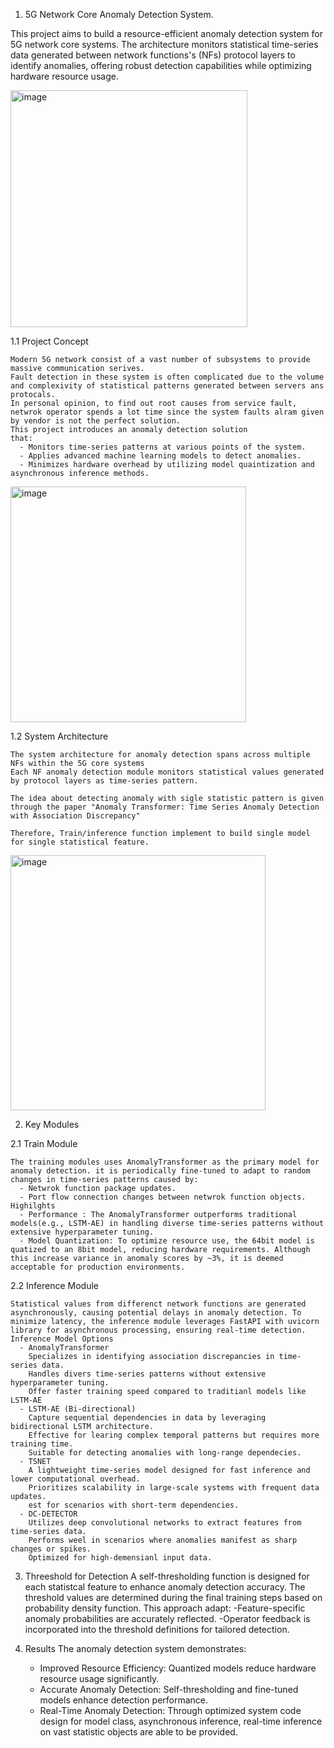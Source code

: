 1. 5G Network Core Anomaly Detection System.
  
  This project aims to build a resource-efficient anomaly detection system for 5G network core systems. 
  The architecture monitors statistical time-series data generated between network functions's (NFs) protocol layers to identify anomalies, offering robust detection capabilities while optimizing hardware resource usage.
  
  <img width="379" alt="image" src="https://github.com/user-attachments/assets/fca7ac86-e0de-4c67-be9f-412016fe8944">
  
  1.1 Project Concept 
  
    Modern 5G network consist of a vast number of subsystems to provide massive communication serives. 
    Fault detection in these system is often complicated due to the volume and complexivity of statistical patterns generated between servers ans protocals.
    In personal opinion, to find out root causes from service fault, netwrok operator spends a lot time since the system faults alram given by vendor is not the perfect solution.  
    This project introduces an anomaly detection solution
    that:
      - Monitors time-series patterns at various points of the system.
      - Applies advanced machine learning models to detect anomalies.
      - Minimizes hardware overhead by utilizing model quaintization and asynchronous inference methods.



<img width="377" alt="image" src="https://github.com/user-attachments/assets/873910bf-a62c-4e69-980c-9819d993f602">


  1.2 System Architecture
  
    The system architecture for anomaly detection spans across multiple NFs within the 5G core systems
    Each NF anomaly detection module monitors statistical values generated by protocol layers as time-series pattern.
    
    The idea about detecting anomaly with sigle statistic pattern is given through the paper "Anomaly Transformer: Time Series Anomaly Detection with Association Discrepancy" 
    
    Therefore, Train/inference function implement to build single model for single statistical feature.

<img width="408" alt="image" src="https://github.com/user-attachments/assets/c8653eae-3f3e-4930-8bca-a6b531625549">

2. Key Modules
   
  2.1 Train Module
  
    The training modules uses AnomalyTransformer as the primary model for anomaly detection. it is periodically fine-tuned to adapt to random changes in time-series patterns caused by:
      - Netwrok function package updates.
      - Port flow connection changes between netwrok function objects.
    Highilghts
      - Performance : The AnomalyTransformer outperforms traditional models(e.g., LSTM-AE) in handling diverse time-series patterns without extensive hyperparameter tuning.
      - Model Quantization: To optimize resource use, the 64bit model is quatized to an 8bit model, reducing hardware requirements. Although this increase variance in anomaly scores by ~3%, it is deemed acceptable for production environments. 
      
  2.2 Inference Module
  
    Statistical values from differenct network functions are generated asynchronously, causing potential delays in anomaly detection. To minimize latency, the inference module leverages FastAPI with uvicorn library for asynchronous processing, ensuring real-time detection.
    Inference Model Options
      - AnomalyTransformer
        Specializes in identifying association discrepancies in time-series data. 
        Handles divers time-series patterns without extensive hyperparameter tuning. 
        Offer faster training speed compared to traditianl models like LSTM-AE
      - LSTM-AE (Bi-directional)
        Capture sequential dependencies in data by leveraging bidirectional LSTM architecture. 
        Effective for learing complex temporal patterns but requires more training time.
        Suitable for detecting anomalies with long-range dependecies.
      - TSNET
        A lightweight time-series model designed for fast inference and lower computational overhead.
        Prioritizes scalability in large-scale systems with frequent data updates.
        est for scenarios with short-term dependencies.
      - DC-DETECTOR
        Utilizes deep convolutional networks to extract features from time-series data.
        Performs weel in scenarios where anomalies manifest as sharp changes or spikes.
        Optimized for high-demensianl input data.





3. Threeshold for Detection
  A self-thresholding function is designed for each statistcal feature to enhance anomaly detection accuracy.
  The threshold values are determined during the final training steps based on probability density function.
  This approach adapt:
    -Feature-specific anomaly probabilities are accurately reflected.
    -Operator feedback is incorporated into the threshold definitions for tailored detection.
   
4. Results
  The anomaly detection system demonstrates:
    - Improved Resource Efficiency: Quantized models reduce hardware resource usage significantly.
    - Accurate Anomaly Detection: Self-thresholding and fine-tuned models enhance detection performance.
    - Real-Time Anomaly Detection: Through optimized system code design for model class, asynchronous inference, real-time inference on vast statistic objects are able to be provided. 
